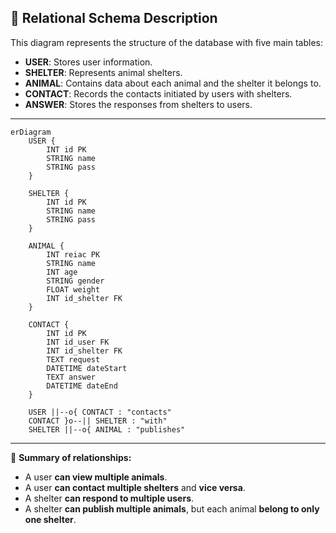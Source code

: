 ## 📌 Relational Schema Description

This diagram represents the structure of the database with five main tables:

- **USER**: Stores user information.
- **SHELTER**: Represents animal shelters.
- **ANIMAL**: Contains data about each animal and the shelter it belongs to.
- **CONTACT**: Records the contacts initiated by users with shelters.
- **ANSWER**: Stores the responses from shelters to users.

---

```mermaid
erDiagram
    USER {
        INT id PK
        STRING name
        STRING pass
    }
    
    SHELTER {
        INT id PK
        STRING name
        STRING pass       
    }
    
    ANIMAL {
        INT reiac PK
        STRING name
        INT age
        STRING gender
        FLOAT weight
        INT id_shelter FK
    }
    
    CONTACT {
        INT id PK
        INT id_user FK
        INT id_shelter FK
        TEXT request
        DATETIME dateStart
        TEXT answer
        DATETIME dateEnd
    }

    USER ||--o{ CONTACT : "contacts"
    CONTACT }o--|| SHELTER : "with"
    SHELTER ||--o{ ANIMAL : "publishes"
```

---

📌 **Summary of relationships:**  
- A user **can view multiple animals**.  
- A user **can contact multiple shelters** and **vice versa**.  
- A shelter **can respond to multiple users**.  
- A shelter **can publish multiple animals**, but each animal **belong to only one shelter**.  

